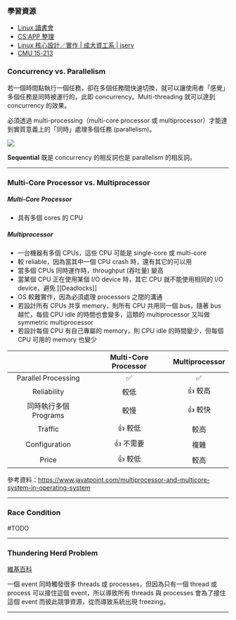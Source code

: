 ### 學習資源

- [Linux 讀書會](https://hackmd.io/@combo-tw/Linux-%E8%AE%80%E6%9B%B8%E6%9C%83)
- [CS:APP 整理](https://hackmd.io/@sysprog/CSAPP/https%3A%2F%2Fhackmd.io%2Fs%2FSJ7V-qikG)
- [Linux 核心設計／實作 | 成大資工系 | jserv](https://wiki.csie.ncku.edu.tw/linux/schedule)
- [CMU 15-213](https://scs.hosted.panopto.com/Panopto/Pages/Sessions/List.aspx#maxResults=250&folderID=%22b96d90ae-9871-4fae-91e2-b1627b43e25e%22)

### Concurrency vs. Parallelism

若一個時間點執行一個任務，卻在多個任務間快速切換，就可以讓使用者「感覺」多個任務是同時被運行的，此即 concurrency。Multi-threading 就可以達到 concurrency 的效果。

必須透過 multi-processing（multi-core processor 或 multiprocessor）才能達到實質意義上的「同時」處理多個任務 (parallelism)。

![](<https://raw.githubusercontent.com/Jamison-Chen/KM-software/master/img/concurrency-vs-parallelism.jpg>)

**Sequential** 既是 concurrency 的相反詞也是 parallelism 的相反詞。

---

### Multi-Core Processor vs. Multiprocessor

##### Multi-Core Processor

- 具有多個 cores 的 CPU

##### Multiprocessor

- 一台機器有多個 CPUs，這些 CPU 可能是 single-core 或 multi-core
- 較 reliable，因為當其中一個 CPU crash 時，還有其它的可以用
- 當多個 CPUs 同時運作時，throughput (吞吐量) 變高
- 當某個 CPU 正在使用某個 I/O device 時，其它 CPU 就不能使用相同的 I/O device，避免 [[Deadlocks]]
- OS 較難實作，因為必須處理 processors 之間的溝通
- 若設計所有 CPUs 共享 memory，則所有 CPU 共用同一個 bus，隨著 bus 越忙，每個 CPU idle 的時間也會變多，這類的 multiprocessor 又叫做 symmetric multiprocessor
- 若設計每個 CPU 有自己專屬的 memory，則 CPU idle 的時間變少，但每個 CPU 可用的 memory 也變少

| |Multi-Core Processor|Multiprocessor|
|:-:|:-:|:-:|
|Parallel Processing|✅|✅|
|Reliability|較低|👍 較高|
|同時執行多個 Programs|較慢|👍 較快|
|Traffic|👍 較低|較高|
|Configuration|👍 不需要|複雜|
|Price|👍 較低|較高|

參考資料：<https://www.javatpoint.com/multiprocessor-and-multicore-system-in-operating-system>

---

### Race Condition

#TODO 

---

### Thundering Herd Problem

[維基百科](https://en.wikipedia.org/wiki/Thundering_herd_problem)

一個 event 同時觸發很多 threads 或 processes，但因為只有一個 thread 或 process 可以接住這個 event，所以導致所有 threads 與 processes 會為了接住這個 event 而彼此競爭資源，從而導致系統出現 freezing。

---
